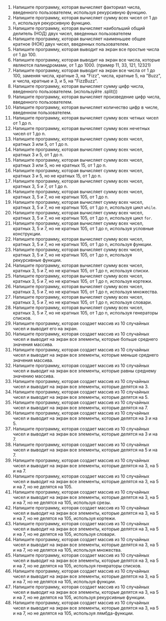 
1. Напишите программу, которая вычисляет факториал числа, введенного пользователем, используя рекурсивную функцию.
2. Напишите программу, которая вычисляет сумму всех чисел от 1 до n, используя рекурсивную функцию.
4. Напишите программу, которая вычисляет наибольший общий делитель (НОД) двух чисел, введенных пользователем 
5. Напишите программу, которая вычисляет наименьшее общее кратное (НОК) двух чисел, введенных пользователем.
6. Напишите программу, которая выводит на экран все простые числа от 1 до 100.
8. Напишите программу, которая выводит на экран все числа, которые являются палиндромами, от 1 до 1000. (пример 11, 33, 121, 12321)
9. Напишите программу, которая выводит на экран все числа от 1 до 100, заменяя числа, кратные 3, на "Fizz", числа, кратные 5, на "Buzz", и числа, кратные и 3, и 5, на "FizzBuzz".
10. Напишите программу, которая вычисляет сумму цифр числа, введенного пользователем. (используйте .split())
11. Напишите программу, которая вычисляет произведение цифр числа, введенного пользователем.
12. Напишите программу, которая вычисляет количество цифр в числе, введенном пользователем.
13. Напишите программу, которая вычисляет сумму всех четных чисел от 1 до n.
14. Напишите программу, которая вычисляет сумму всех нечетных чисел от 1 до n.
15. Напишите программу, которая вычисляет сумму всех чисел, кратных 3 или 5, от 1 до n.
16. Напишите программу, которая вычисляет сумму всех чисел, кратных 3 и 5, от 1 до n.
17. Напишите программу, которая вычисляет сумму всех чисел, кратных 3 или 5, но не кратных 15, от 1 до n.
18. Напишите программу, которая вычисляет сумму всех чисел, кратных 3 и 5, но не кратных 15, от 1 до n.
19. Напишите программу, которая вычисляет сумму всех чисел, кратных 3, 5 и 7, от 1 до n.
20. Напишите программу, которая вычисляет сумму всех чисел, кратных 3, 5 и 7, но не кратных 105, от 1 до n.
21. Напишите программу, которая вычисляет сумму всех чисел, кратных 3, 5 и 7, но не кратных 105, от 1 до n, используя цикл `while`.
22. Напишите программу, которая вычисляет сумму всех чисел, кратных 3, 5 и 7, но не кратных 105, от 1 до n, используя цикл `for`.
23. Напишите программу, которая вычисляет сумму всех чисел, кратных 3, 5 и 7, но не кратных 105, от 1 до n, используя условные конструкции.
24. Напишите программу, которая вычисляет сумму всех чисел, кратных 3, 5 и 7, но не кратных 105, от 1 до n, используя функции.
25. Напишите программу, которая вычисляет сумму всех чисел, кратных 3, 5 и 7, но не кратных 105, от 1 до n, используя рекурсивные функции.
26. Напишите программу, которая вычисляет сумму всех чисел, кратных 3, 5 и 7, но не кратных 105, от 1 до n, используя списки.
27. Напишите программу, которая вычисляет сумму всех чисел, кратных 3, 5 и 7, но не кратных 105, от 1 до n, используя кортежи.
28. Напишите программу, которая вычисляет сумму всех чисел, кратных 3, 5 и 7, но не кратных 105, от 1 до n, используя множества.
29. Напишите программу, которая вычисляет сумму всех чисел, кратных 3, 5 и 7, но не кратных 105, от 1 до n, используя словари.
30. Напишите программу, которая вычисляет сумму всех чисел, кратных 3, 5 и 7, но не кратных 105, от 1 до n, используя генераторы списков.
31. Напишите программу, которая создает массив из 10 случайных чисел и выводит его на экран.
32. Напишите программу, которая создает массив из 10 случайных чисел и выводит на экран все элементы, которые больше среднего значения массива.
33. Напишите программу, которая создает массив из 10 случайных чисел и выводит на экран все элементы, которые меньше среднего значения массива.
34. Напишите программу, которая создает массив из 10 случайных чисел и выводит на экран все элементы, которые равны среднему значению массива.
35. Напишите программу, которая создает массив из 10 случайных чисел и выводит на экран все элементы, которые делятся на 3.
36. Напишите программу, которая создает массив из 10 случайных чисел и выводит на экран все элементы, которые делятся на 5.
37. Напишите программу, которая создает массив из 10 случайных чисел и выводит на экран все элементы, которые делятся на 7.
38. Напишите программу, которая создает массив из 10 случайных чисел и выводит на экран все элементы, которые делятся на 3 и на 5.
39. Напишите программу, которая создает массив из 10 случайных чисел и выводит на экран все элементы, которые делятся на 3 и на 7.
40. Напишите программу, которая создает массив из 10 случайных чисел и выводит на экран все элементы, которые делятся на 5 и на 7.
41. Напишите программу, которая создает массив из 10 случайных чисел и выводит на экран все элементы, которые делятся на 3, на 5 и на 7.
42. Напишите программу, которая создает массив из 10 случайных чисел и выводит на экран все элементы, которые делятся на 3, на 5 и на 7, но не делятся на 105.
43. Напишите программу, которая создает массив из 10 случайных чисел и выводит на экран все элементы, которые делятся на 3, на 5 и на 7, но не делятся на 105, используя срезы.
44. Напишите программу, которая создает массив из 10 случайных чисел и выводит на экран все элементы, которые делятся на 3, на 5 и на 7, но не делятся на 105, используя кортежи.
45. Напишите программу, которая создает массив из 10 случайных чисел и выводит на экран все элементы, которые делятся на 3, на 5 и на 7, но не делятся на 105, используя словари.
46. Напишите программу, которая создает массив из 10 случайных чисел и выводит на экран все элементы, которые делятся на 3, на 5 и на 7, но не делятся на 105, используя множества.
47. Напишите программу, которая создает массив из 10 случайных чисел и выводит на экран все элементы, которые делятся на 3, на 5 и на 7, но не делятся на 105, используя генераторы списков.
48. Напишите программу, которая создает массив из 10 случайных чисел и выводит на экран все элементы, которые делятся на 3, на 5 и на 7, но не делятся на 105, используя функции.
49. Напишите программу, которая создает массив из 10 случайных чисел и выводит на экран все элементы, которые делятся на 3, на 5 и на 7, но не делятся на 105, используя рекурсивные функции.
50. Напишите программу, которая создает массив из 10 случайных чисел и выводит на экран все элементы, которые делятся на 3, на 5 и на 7, но не делятся на 105, используя лямбда-функции.